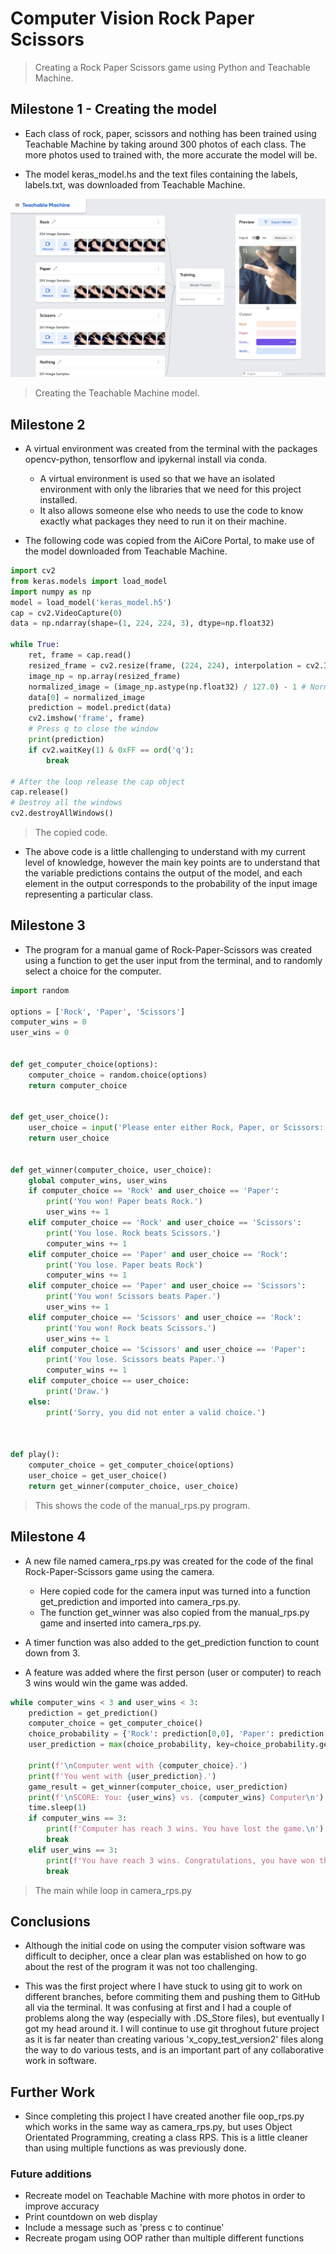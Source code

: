 # Computer Vision Rock Paper Scissors

> Creating a Rock Paper Scissors game using Python and Teachable Machine.

## Milestone 1 - Creating the model

- Each class of rock, paper, scissors and nothing has been trained using Teachable Machine by taking around 300 photos of each class. The more photos used to trained with, the more accurate the model will be.

- The model keras_model.hs and the text files containing the labels, labels.txt, was downloaded from Teachable Machine.

![Teachable Machine](ReadMe_Images/Teachable_Machine.png 'Teachable Machine')

> Creating the Teachable Machine model.

## Milestone 2

- A virtual environment was created from the terminal with the packages opencv-python, tensorflow and ipykernal install via conda.
    - A virtual environment is used so that we have an isolated environment with only the libraries that we need for this project installed.
    - It also allows someone else who needs to use the code to know exactly what packages they need to run it on their machine.

- The following code was copied from the AiCore Portal, to make use of the model downloaded from Teachable Machine.

```python
import cv2
from keras.models import load_model
import numpy as np
model = load_model('keras_model.h5')
cap = cv2.VideoCapture(0)
data = np.ndarray(shape=(1, 224, 224, 3), dtype=np.float32)

while True: 
    ret, frame = cap.read()
    resized_frame = cv2.resize(frame, (224, 224), interpolation = cv2.INTER_AREA)
    image_np = np.array(resized_frame)
    normalized_image = (image_np.astype(np.float32) / 127.0) - 1 # Normalize the image
    data[0] = normalized_image
    prediction = model.predict(data)
    cv2.imshow('frame', frame)
    # Press q to close the window
    print(prediction)
    if cv2.waitKey(1) & 0xFF == ord('q'):
        break
            
# After the loop release the cap object
cap.release()
# Destroy all the windows
cv2.destroyAllWindows()
```

> The copied code.

- The above code is a little challenging to understand with my current level of knowledge, however the main key points are to understand that the variable predictions contains the output of the model, and each element in the output corresponds to the probability of the input image representing a particular class.


## Milestone 3

- The program for a manual game of Rock-Paper-Scissors was created using a function to get the user input from the terminal, and to randomly select a choice for the computer.

```python
import random

options = ['Rock', 'Paper', 'Scissors']
computer_wins = 0
user_wins = 0


def get_computer_choice(options):
    computer_choice = random.choice(options)
    return computer_choice


def get_user_choice():
    user_choice = input('Please enter either Rock, Paper, or Scissors: ')
    return user_choice


def get_winner(computer_choice, user_choice):
    global computer_wins, user_wins
    if computer_choice == 'Rock' and user_choice == 'Paper':
        print('You won! Paper beats Rock.')
        user_wins += 1
    elif computer_choice == 'Rock' and user_choice == 'Scissors':
        print('You lose. Rock beats Scissors.')
        computer_wins += 1
    elif computer_choice == 'Paper' and user_choice == 'Rock':
        print('You lose. Paper beats Rock')
        computer_wins += 1
    elif computer_choice == 'Paper' and user_choice == 'Scissors':
        print('You won! Scissors beats Paper.')
        user_wins += 1
    elif computer_choice == 'Scissors' and user_choice == 'Rock':
        print('You won! Rock beats Scissors.')
        user_wins += 1
    elif computer_choice == 'Scissors' and user_choice == 'Paper':
        print('You lose. Scissors beats Paper.')
        computer_wins += 1
    elif computer_choice == user_choice:
        print('Draw.')
    else:
        print('Sorry, you did not enter a valid choice.')
    


def play():
    computer_choice = get_computer_choice(options)
    user_choice = get_user_choice()
    return get_winner(computer_choice, user_choice)

```

> This shows the code of the manual_rps.py program.

## Milestone 4

- A new file named camera_rps.py was created for the code of the final Rock-Paper-Scissors game using the camera.
    - Here copied code for the camera input was turned into a function get_prediction and imported into camera_rps.py.
    - The function get_winner was also copied from the manual_rps.py game and inserted into camera_rps.py.

- A timer function was also added to the get_prediction function to count down from 3.

- A feature was added where the first person (user or computer) to reach 3 wins would win the game was added.

```python
while computer_wins < 3 and user_wins < 3: 
    prediction = get_prediction()
    computer_choice = get_computer_choice()
    choice_probability = {'Rock': prediction[0,0], 'Paper': prediction[0,1], 'Scissors': prediction[0,2]}
    user_prediction = max(choice_probability, key=choice_probability.get)

    print(f'\nComputer went with {computer_choice}.')
    print(f'You went with {user_prediction}.')
    game_result = get_winner(computer_choice, user_prediction)
    print(f'\nSCORE: You: {user_wins} vs. {computer_wins} Computer\n')
    time.sleep(1)
    if computer_wins == 3:
        print(f'Computer has reach 3 wins. You have lost the game.\n')
        break
    elif user_wins == 3:
        print(f'You have reach 3 wins. Congratulations, you have won the game!\n')
        break
```

> The main while loop in camera_rps.py

## Conclusions

- Although the initial code on using the computer vision software was difficult to decipher, once a clear plan was established on how to go about the rest of the program it was not too challenging.

- This was the first project where I have stuck to using git to work on different branches, before commiting them and pushing them to GitHub all via the terminal. It was confusing at first and I had a couple of problems along the way (especially with .DS_Store files), but eventually I got my head around it. I will continue to use git throghout future project as it is far neater than creating various 'x_copy_test_version2' files along the way to do various tests, and is an important part of any collaborative work in software.

## Further Work

- Since completing this project I have created another file oop_rps.py which works in the same way as camera_rps.py, but uses Object Orientated Programming, creating a class RPS. This is a little cleaner than using multiple functions as was previously done.

### Future additions
- Recreate model on Teachable Machine with more photos in order to improve accuracy
- Print countdown on web display
- Include a message such as 'press c to continue'
- Recreate progam using OOP rather than multiple different functions